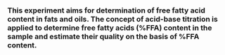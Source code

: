 ### This experiment aims for determination of free fatty acid content in fats and oils. The concept of acid-base titration is applied to determine free fatty acids (%FFA) content in the sample and estimate their quality on the basis of %FFA content.
